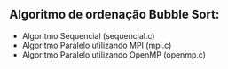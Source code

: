 ## Algoritmo de ordenação Bubble Sort:
- Algoritmo Sequencial (sequencial.c)
- Algoritmo Paralelo utilizando MPI (mpi.c)
- Algoritmo Paralelo utilizando OpenMP (openmp.c)
